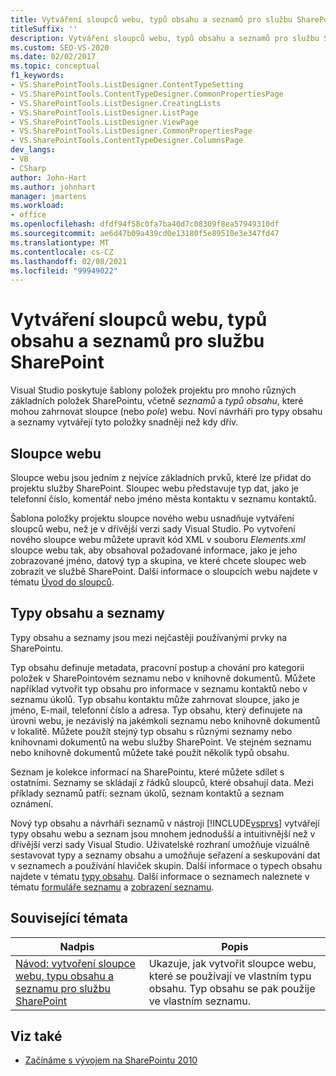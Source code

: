 ```yaml
---
title: Vytváření sloupců webu, typů obsahu a seznamů pro službu SharePoint | Microsoft Docs
titleSuffix: ''
description: Vytváření sloupců webu, typů obsahu a seznamů pro službu SharePoint. Visual Studio poskytuje šablony položek projektu pro tyto typy položek SharePointu.
ms.custom: SEO-VS-2020
ms.date: 02/02/2017
ms.topic: conceptual
f1_keywords:
- VS.SharePointTools.ListDesigner.ContentTypeSetting
- VS.SharePointTools.ContentTypeDesigner.CommonPropertiesPage
- VS.SharePointTools.ListDesigner.CreatingLists
- VS.SharePointTools.ListDesigner.ListPage
- VS.SharePointTools.ListDesigner.ViewPage
- VS.SharePointTools.ListDesigner.CommonPropertiesPage
- VS.SharePointTools.ContentTypeDesigner.ColumnsPage
dev_langs:
- VB
- CSharp
author: John-Hart
ms.author: johnhart
manager: jmartens
ms.workload:
- office
ms.openlocfilehash: dfdf94f58c0fa7ba40d7c08309f8ea57949310df
ms.sourcegitcommit: ae6d47b09a439cd0e13180f5e89510e3e347fd47
ms.translationtype: MT
ms.contentlocale: cs-CZ
ms.lasthandoff: 02/08/2021
ms.locfileid: "99949022"
---
```

# <a name="create-site-columns-content-types-and-lists-for-sharepoint"></a>Vytváření sloupců webu, typů obsahu a seznamů pro službu SharePoint
  Visual Studio poskytuje šablony položek projektu pro mnoho různých základních položek SharePointu, včetně *seznamů* a *typů obsahu*, které mohou zahrnovat sloupce (nebo *pole*) webu. Noví návrháři pro typy obsahu a seznamy vytvářejí tyto položky snadněji než kdy dřív.

## <a name="site-columns"></a>Sloupce webu
 Sloupce webu jsou jedním z nejvíce základních prvků, které lze přidat do projektu služby SharePoint. Sloupec webu představuje typ dat, jako je telefonní číslo, komentář nebo jméno města kontaktu v seznamu kontaktů.

 Šablona položky projektu sloupce nového webu usnadňuje vytváření sloupců webu, než je v dřívější verzi sady Visual Studio. Po vytvoření nového sloupce webu můžete upravit kód XML v souboru *Elements.xml* sloupce webu tak, aby obsahoval požadované informace, jako je jeho zobrazované jméno, datový typ a skupina, ve které chcete sloupec web zobrazit ve službě SharePoint. Další informace o sloupcích webu najdete v tématu [Úvod do sloupců](/previous-versions/office/developer/sharepoint-2010/ms450825(v=office.14)).

## <a name="content-types-and-lists"></a>Typy obsahu a seznamy
 Typy obsahu a seznamy jsou mezi nejčastěji používanými prvky na SharePointu.

 Typ obsahu definuje metadata, pracovní postup a chování pro kategorii položek v SharePointovém seznamu nebo v knihovně dokumentů. Můžete například vytvořit typ obsahu pro informace v seznamu kontaktů nebo v seznamu úkolů. Typ obsahu kontaktu může zahrnovat sloupce, jako je jméno, E-mail, telefonní číslo a adresa. Typ obsahu, který definujete na úrovni webu, je nezávislý na jakémkoli seznamu nebo knihovně dokumentů v lokalitě. Můžete použít stejný typ obsahu s různými seznamy nebo knihovnami dokumentů na webu služby SharePoint. Ve stejném seznamu nebo knihovně dokumentů můžete také použít několik typů obsahu.

 Seznam je kolekce informací na SharePointu, které můžete sdílet s ostatními. Seznamy se skládají z řádků sloupců, které obsahují data. Mezi příklady seznamů patří: seznam úkolů, seznam kontaktů a seznam oznámení.

 Nový typ obsahu a návrháři seznamů v nástroji [!INCLUDE[vsprvs](../sharepoint/includes/vsprvs-md.md)] vytvářejí typy obsahu webu a seznam jsou mnohem jednodušší a intuitivnější než v dřívější verzi sady Visual Studio. Uživatelské rozhraní umožňuje vizuálně sestavovat typy a seznamy obsahu a umožňuje seřazení a seskupování dat v seznamech a používání hlaviček skupin. Další informace o typech obsahu najdete v tématu [typy obsahu](/previous-versions/office/developer/sharepoint-2010/ms479905(v=office.14)). Další informace o seznamech naleznete v tématu [formuláře seznamu](/previous-versions/office/developer/sharepoint-2010/aa543232(v=office.14)) a [zobrazení seznamu](/previous-versions/office/developer/sharepoint-2010/ff604021(v=office.14)).

## <a name="related-topics"></a>Související témata

|Nadpis|Popis|
|-----------|-----------------|
|[Návod: vytvoření sloupce webu, typu obsahu a seznamu pro službu SharePoint](../sharepoint/walkthrough-create-a-site-column-content-type-and-list-for-sharepoint.md)|Ukazuje, jak vytvořit sloupce webu, které se používají ve vlastním typu obsahu. Typ obsahu se pak použije ve vlastním seznamu.|

## <a name="see-also"></a>Viz také
- [Začínáme s vývojem na SharePointu 2010](/sharepoint/dev/)
